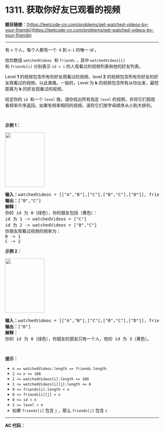 # 1311. 获取你好友已观看的视频

**题目链接：**[https://leetcode-cn.com/problems/get-watched-videos-by-your-friends](https://leetcode-cn.com/problems/get-watched-videos-by-your-friends)

---

<div class="content__1Y2H">
 <div class="notranslate">
  <p>有&nbsp;<code>n</code> 个人，每个人都有一个&nbsp; <code>0</code>&nbsp;到&nbsp;<code>n-1</code>&nbsp;的唯一&nbsp;<em>id</em>&nbsp;。</p> 
  <p>给你数组 <code>watchedVideos</code>&nbsp; 和&nbsp;<code>friends</code>&nbsp;，其中&nbsp;<code>watchedVideos[i]</code>&nbsp; 和&nbsp;<code>friends[i]</code>&nbsp;分别表示&nbsp;<code>id = i</code>&nbsp;的人观看过的视频列表和他的好友列表。</p> 
  <p>Level&nbsp;<strong>1</strong>&nbsp;的视频包含所有你好友观看过的视频，level&nbsp;<strong>2</strong>&nbsp;的视频包含所有你好友的好友观看过的视频，以此类推。一般的，Level 为 <strong>k</strong>&nbsp;的视频包含所有从你出发，最短距离为&nbsp;<strong>k</strong>&nbsp;的好友观看过的视频。</p> 
  <p>给定你的&nbsp;<code>id</code>&nbsp; 和一个&nbsp;<code>level</code>&nbsp;值，请你找出所有指定 <code>level</code> 的视频，并将它们按观看频率升序返回。如果有频率相同的视频，请将它们按字母顺序从小到大排列。</p> 
  <p>&nbsp;</p> 
  <p><strong>示例 1：</strong></p> 
  <p><strong><img style="height: 179px; width: 129px;" src="../aliyun-lc-upload/uploads/2020/01/03/leetcode_friends_1.png" alt=""></strong></p> 
  <pre class="language-text"><strong>输入：</strong>watchedVideos = [["A","B"],["C"],["B","C"],["D"]], friends = [[1,2],[0,3],[0,3],[1,2]], id = 0, level = 1
<strong>输出：</strong>["B","C"] 
<strong>解释：</strong>
你的 id 为 0（绿色），你的朋友包括（黄色）：
id 为 1 -&gt; watchedVideos = ["C"]&nbsp;
id 为 2 -&gt; watchedVideos = ["B","C"]&nbsp;
你朋友观看过视频的频率为：
B -&gt; 1&nbsp;
C -&gt; 2
</pre> 
  <p><strong>示例 2：</strong></p> 
  <p><strong><img style="height: 179px; width: 129px;" src="../aliyun-lc-upload/uploads/2020/01/03/leetcode_friends_2.png" alt=""></strong></p> 
  <pre class="language-text"><strong>输入：</strong>watchedVideos = [["A","B"],["C"],["B","C"],["D"]], friends = [[1,2],[0,3],[0,3],[1,2]], id = 0, level = 2
<strong>输出：</strong>["D"]
<strong>解释：</strong>
你的 id 为 0（绿色），你朋友的朋友只有一个人，他的 id 为 3（黄色）。
</pre> 
  <p>&nbsp;</p> 
  <p><strong>提示：</strong></p> 
  <ul> 
   <li><code>n == watchedVideos.length ==&nbsp;friends.length</code></li> 
   <li><code>2 &lt;= n&nbsp;&lt;= 100</code></li> 
   <li><code>1 &lt;=&nbsp;watchedVideos[i].length &lt;= 100</code></li> 
   <li><code>1 &lt;=&nbsp;watchedVideos[i][j].length &lt;= 8</code></li> 
   <li><code>0 &lt;= friends[i].length &lt; n</code></li> 
   <li><code>0 &lt;= friends[i][j]&nbsp;&lt; n</code></li> 
   <li><code>0 &lt;= id &lt; n</code></li> 
   <li><code>1 &lt;= level &lt; n</code></li> 
   <li>如果&nbsp;<code>friends[i]</code> 包含&nbsp;<code>j</code>&nbsp;，那么&nbsp;<code>friends[j]</code> 包含&nbsp;<code>i</code></li> 
  </ul> 
 </div>
</div>

---

**AC 代码：**

```java

```